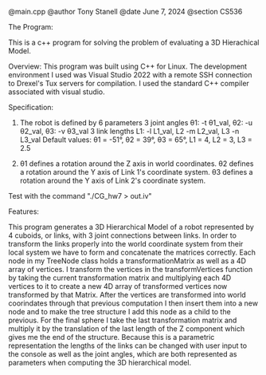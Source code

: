 @main.cpp
@author Tony Stanell
@date June 7, 2024
@section CS536


The Program: 



This is a c++ program for solving the problem of evaluating a 3D Hierachical Model.


Overview:
This program was built using C++ for Linux. The development environment I used was Visual Studio 2022 with a remote SSH connection to Drexel's Tux servers for compilation. I used the standard C++ compiler associated with visual studio. 

Specification:

1. The robot is defined by 6 parameters
	3 joint angles θ1: -t θ1_val,   θ2: -u θ2_val,   θ3: -v θ3_val
	3 link lengths L1: -l L1_val,   L2 -m L2_val,   L3 -n L3_val
Default values: θ1 = -51°,   θ2 = 39°,   θ3 = 65°,   L1 = 4,    L2 = 3,    L3 = 2.5  
 
2. θ1 defines a rotation around the Z axis in world coordinates.
θ2 defines a rotation around the Y axis of Link 1's coordinate system.
θ3 defines a rotation around the Y axis of Link 2's coordinate system.

Test with the command "./CG_hw7 > out.iv"



Features:


This program generates a 3D Hierarchical Model of a robot represented by 4 cuboids, or links, with 3 joint connections between links. In order to transform the links properly into the world coordinate system from their local system we have to form and concatenate the matrices correctly. Each node in my TreeNode class holds a transformationMatrix as well as a 4D array of vertices. I transform the vertices in the transformVertices function by taking the current transformation matrix and multiplying each 4D vertices to it to create a new 4D array of transformed vertices now transformed by that Matrix. After the vertices are transformed into world coorindates through that previous computation I then insert them into a new node and to make the tree structure I add this node as a child to the previous. For the final sphere I take the last transformation matrix and multiply it by the translation of the last length of the Z component which gives me the end of the structure. 
Because this is a parametric representation the lengths of the links can be changed with user input to the console as well as the joint angles, which are both represented as parameters when computing the 3D hierarchical model.
